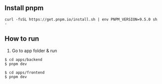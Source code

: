 ## Install pnpm

```
curl -fsSL https://get.pnpm.io/install.sh | env PNPM_VERSION=9.5.0 sh -
```

## How to run

1. Go to app folder & run

```
$ cd apps/backend
$ pnpm dev
```

```
$ cd apps/frontend
$ pnpm dev
```
